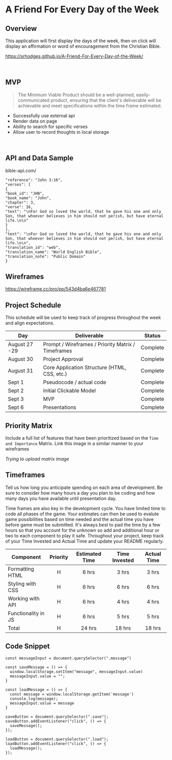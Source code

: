 # A Friend For Every Day of the Week

## Overview

This application will first display the days of the week, then on click will display an affirmation or word of encouragement from the Christian Bible.

https://srhodges.github.io/A-Friend-For-Every-Day-of-the-Week/


<br>

## MVP

> The Minimum Viable Product should be a well-planned, easily-communicated product, ensuring that the client's deliverable will be achievable and meet specifications within the time frame estimated.

- Successfully use external api
- Render data on page
- Ability to search for specific verses
- Allow user to record thoughts in local storage

<br>

## API and Data Sample

bible-api.com/

```
"reference": "John 3:16",
"verses": [
{
"book_id": "JHN",
"book_name": "John",
"chapter": 3,
"verse": 16,
"text": "\nFor God so loved the world, that he gave his one and only Son, that whoever believes in him should not perish, but have eternal life.\n\n"
}
],
"text": "\nFor God so loved the world, that he gave his one and only Son, that whoever believes in him should not perish, but have eternal life.\n\n",
"translation_id": "web",
"translation_name": "World English Bible",
"translation_note": "Public Domain"
}

```

## Wireframes

https://wireframe.cc/pro/pp/543d4ba6e467781


## Project Schedule

This schedule will be used to keep track of progress throughout the week and align expectations.


| Day           | Deliverable                                        | Status     |
| ------------- | -------------------------------------------------- | ---------- |
| August 27 -29 | Prompt / Wireframes / Priority Matrix / Timeframes | Complete |
| August 30     | Project Approval                                   | Complete |
| August 31     | Core Application Structure (HTML, CSS, etc.)       | Complete |
| Sept 1        | Pseudocode / actual code                           | Complete |
| Sept 2        | Initial Clickable Model                            | Complete |
| Sept 3        | MVP                                                | Complete |
| Sept 6        | Presentations                                      | Complete |

## Priority Matrix

Include a full list of features that have been prioritized based on the `Time and Importance` Matrix. Link this image in a similar manner to your wireframes

*Trying to upload matrix image*

## Timeframes

Tell us how long you anticipate spending on each area of development. Be sure to consider how many hours a day you plan to be coding and how many days you have available until presentation day.

Time frames are also key in the development cycle. You have limited time to code all phases of the game. Your estimates can then be used to evalute game possibilities based on time needed and the actual time you have before game must be submitted. It's always best to pad the time by a few hours so that you account for the unknown so add and additional hour or two to each component to play it safe. Throughout your project, keep track of your Time Invested and Actual Time and update your README regularly.

| Component           | Priority | Estimated Time | Time Invested | Actual Time |
| ------------------- | :------: | :------------: | :-----------: | :---------: |
| Formatting HTML     |    H     |     6 hrs      |     3 hrs     |    3 hrs    |
| Styling with CSS    |    H     |     6 hrs      |     6 hrs     |    6 hrs    |
| Working with API    |    H     |     6 hrs      |     4 hrs     |    4 hrs    |
| Functionality in JS |    H     |     6 hrs      |     5 hrs     |    5 hrs    |
| Total               |    H     |     24 hrs     |     18 hrs    |    18 hrs    |

## Code Snippet

```
const messageInput = document.querySelector(".message")

const saveMessage = () => {
  window.localStorage.setItem("message", messageInput.value)
  messageInput.value = "";
}

const loadMessage = () => {
  const message = window.localStorage.getItem('message')
  console.log(message);
  messageInput.value = message
}

saveButton = document.querySelector(".save");
saveButton.addEventListener("click", () => {
  saveMessage();
});

loadButton = document.querySelector(".load");
loadButton.addEventListener("click", () => {
  loadMessage();
});

```

